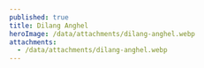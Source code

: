 ```yaml
---
published: true
title: Dilang Anghel
heroImage: /data/attachments/dilang-anghel.webp
attachments:
  - /data/attachments/dilang-anghel.webp
---
```

